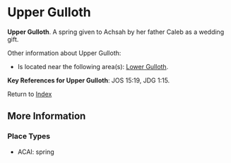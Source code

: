 # Upper Gulloth
**Upper Gulloth**. 
A spring given to Achsah by her father Caleb as a wedding gift. 




Other information about Upper Gulloth:


* Is located near the following area(s): 
[Lower Gulloth](LowerGulloth.md). 




**Key References for Upper Gulloth**: 
JOS 15:19, JDG 1:15. 






Return to [Index](00-Index.md)

## More Information

### Place Types

* ACAI: spring





